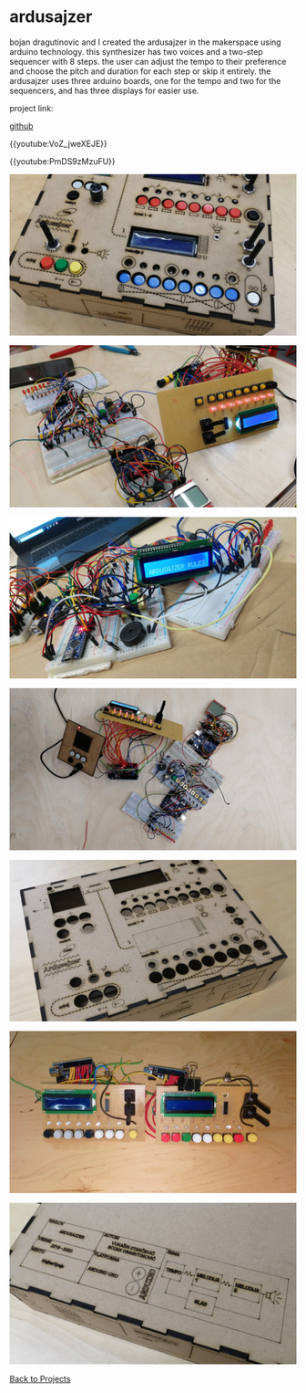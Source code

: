 # ardusajzer

bojan dragutinovic and I created the ardusajzer in the makerspace using arduino technology. this synthesizer has two voices and a two-step sequencer with 8 steps. the user can adjust the tempo to their preference and choose the pitch and duration for each step or skip it entirely. the ardusajzer uses three arduino boards, one for the tempo and two for the sequencers, and has three displays for easier use.

project link: 

[github](https://github.com/stihilus/Ardusajzer)

{{youtube:VoZ_jweXEJE}}

{{youtube:PmDS9zMzuFU}}

![ardusajzer](images/ardusajzer1.jpg)

![ardusajzer](images/ardusajzer2.jpg)

![ardusajzer](images/ardusajzer3.jpg)

![ardusajzer](images/ardusajzer4.jpg)

![ardusajzer](images/ardusajzer5.jpg)

![ardusajzer](images/ardusajzer6.jpg)

![ardusajzer](images/ardusajzer7.jpg)

[Back to Projects](projects.html)
